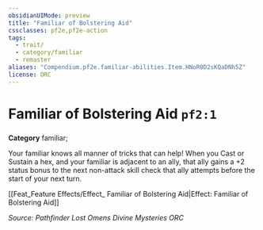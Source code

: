 ```yaml
---
obsidianUIMode: preview
title: "Familiar of Bolstering Aid"
cssclasses: pf2e,pf2e-action
tags:
  - trait/
  - category/familiar
  - remaster
aliases: "Compendium.pf2e.familiar-abilities.Item.HNoR0D2sKQaDNh5Z"
license: ORC
---
```

# Familiar of Bolstering Aid `pf2:1`

### 

**Category** familiar; 




Your familiar knows all manner of tricks that can help! When you Cast or Sustain a hex, and your familiar is adjacent to an ally, that ally gains a +2 status bonus to the next non-attack skill check that ally attempts before the start of your next turn.

[[Feat_Feature Effects/Effect_ Familiar of Bolstering Aid|Effect: Familiar of Bolstering Aid]]

*Source: Pathfinder Lost Omens Divine Mysteries*
*ORC*